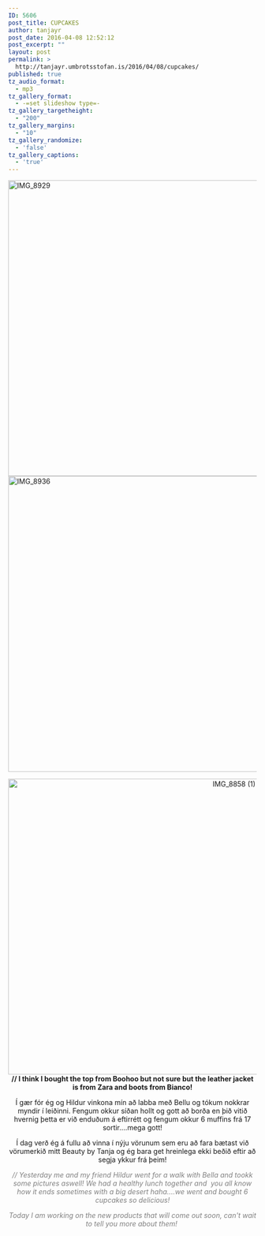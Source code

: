 ```yaml
---
ID: 5606
post_title: CUPCAKES
author: tanjayr
post_date: 2016-04-08 12:52:12
post_excerpt: ""
layout: post
permalink: >
  http://tanjayr.umbrotsstofan.is/2016/04/08/cupcakes/
published: true
tz_audio_format:
  - mp3
tz_gallery_format:
  - -=set slideshow type=-
tz_gallery_targetheight:
  - "200"
tz_gallery_margins:
  - "10"
tz_gallery_randomize:
  - 'false'
tz_gallery_captions:
  - 'true'
---
```

<img class="aligncenter size-large wp-image-5607" src="http://www.tanjayr.com/wp-content/uploads/2016/04/IMG_8929-1024x683.jpg" alt="IMG_8929" width="900" height="600" />
<img class="aligncenter size-large wp-image-5608" src="http://www.tanjayr.com/wp-content/uploads/2016/04/IMG_8936-1024x683.jpg" alt="IMG_8936" width="900" height="600" />
<p style="text-align: center;"><img class="aligncenter size-large wp-image-5609" src="http://www.tanjayr.com/wp-content/uploads/2016/04/IMG_8858-1-1024x683.jpg" alt="IMG_8858 (1)" width="900" height="600" /><strong>// I think I bought the top from Boohoo but not sure but the leather jacket is from Zara and boots from Bianco!</strong></p>
<p style="text-align: center;">Í gær fór ég og Hildur vinkona mín að labba með Bellu og tókum nokkrar myndir í leiðinni. Fengum okkur síðan hollt og gott að borða en þið vitið hvernig þetta er við enduðum á eftirrétt og fengum okkur 6 muffins frá 17 sortir....mega gott!</p>
<p style="text-align: center;">Í dag verð ég á fullu að vinna í nýju vörunum sem eru að fara bætast við vörumerkið mitt Beauty by Tanja og ég bara get hreinlega ekki beðið eftir að segja ykkur frá þeim!</p>
<p style="text-align: center;"><em><span style="color: #808080;">// Yesterday me and my friend Hildur went for a walk with Bella and tookk some pictures aswell! We had a healthy lunch together and  you all know how it ends sometimes with a big desert haha....we went and bought 6 cupcakes so delicious!</span></em></p>
<p style="text-align: center;"><em><span style="color: #808080;">Today I am working on the new products that will come out soon, can't wait to tell you more about them! </span></em></p>
